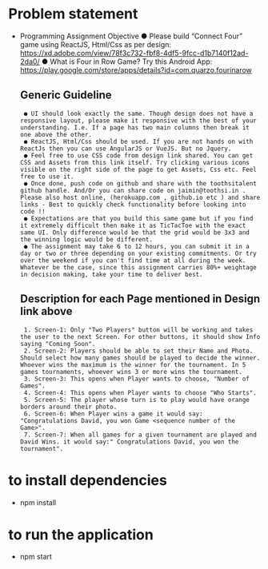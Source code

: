 # Problem statement
 - Programming Assignment Objective
    ● Please build “Connect Four” game using ReactJS, Html/Css as per design: https://xd.adobe.com/view/78f3c732-fbf8-4df5-9fcc-d1b7140f12ad-2da0/
    ● What is Four in Row Game? Try this Android App: https://play.google.com/store/apps/details?id=com.quarzo.fourinarow
    ## Generic Guideline
        ● UI should look exactly the same. Though design does not have a responsive layout, please make it responsive with the best of your understanding. I.e. If a page has two main columns then break it one above the other.
        ● ReactJS, Html/Css should be used. If you are not hands on with ReactJs then you can use AngularJS or VueJS. But no Jquery.
        ● Feel free to use CSS code from design link shared. You can get CSS and Assets from this link itself. Try clicking various icons visible on the right side of the page to get Assets, Css etc. Feel free to use it.
        ● Once done, push code on github and share with the toothsitalent github handle. And/Or you can share code on jaimin@toothsi.in . Please also host online, (herokuapp.com , github.io etc ) and share links - Best to quickly check functionality before looking into code !!
        ● Expectations are that you build this same game but if you find it extremely difficult then make it as TicTacToe with the exact same UI. Only difference would be that the grid would be 3x3 and the winning logic would be different.
        ● The assignment may take 6 to 12 hours, you can submit it in a day or two or three depending on your existing commitments. Or try over the weekend if you can't find time at all during the week. Whatever be the case, since this assignment carries 80%+ weightage in decision making, take your time to deliver best.
    ## Description for each Page mentioned in Design link above
        1. Screen-1: Only "Two Players" button will be working and takes the user to the next Screen. For other buttons, it should show Info saying "Coming Soon".
        2. Screen-2: Players should be able to set their Name and Photo. Should select how many games should be played to decide the winner. Whoever wins the maximum is the winner for the tournament. In 5 games tournaments, whoever wins 3 or more wins the tournament.
        3. Screen-3: This opens when Player wants to choose, "Number of Games".
        4. Screen-4: This opens when Player wants to choose "Who Starts".
        5. Screen-5: The player whose turn is to play would have orange borders around their photo.
        6. Screen-6: When Player wins a game it would say: "Congratulations David, you won Game <sequence number of the Game>".
        7. Screen-7: When all games for a given tournament are played and David Wins. it would say:" Congratulations David, you won the tournament".
# to install dependencies
 - npm install

 # to run the application
  - npm start